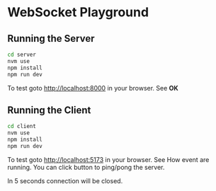 # WebSocket Playground

## Running the Server

```bash
cd server
nvm use
npm install
npm run dev
```

To test goto <http://localhost:8000> in your browser. See **OK**

## Running the Client

```bash
cd client
nvm use
npm install
npm run dev
```

To test goto <http://localhost:5173> in your browser. See How event are running. You can click button to ping/pong the server.

In 5 seconds connection will be closed.
